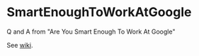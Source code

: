 # SmartEnoughToWorkAtGoogle
Q and A from "Are You Smart Enough To Work At Google"

See [wiki](https://github.com/sdpetrides/AYSETWAG/wiki/Home).
